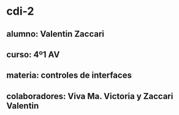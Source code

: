 # cdi-2
## alumno: Valentin Zaccari 
## curso: 4º1 AV
## materia: controles de interfaces
## colaboradores: Viva Ma. Victoria y Zaccari Valentin 
